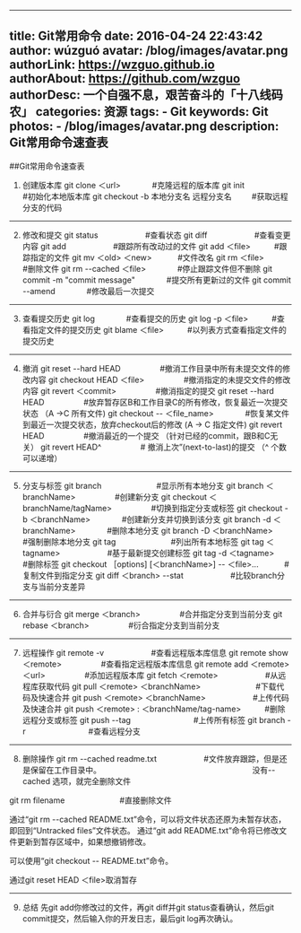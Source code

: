 
---
title: Git常用命令
date: 2016-04-24 22:43:42
author: wúzguó
avatar: /blog/images/avatar.png
authorLink: https://wzguo.github.io
authorAbout: https://github.com/wzguo
authorDesc: 一个自强不息，艰苦奋斗的「十八线码农」
categories: 资源
tags: 
	- Git
keywords: Git
photos:
	- /blog/images/avatar.png
description: Git常用命令速查表
---


##Git常用命令速查表


1. 创建版本库
git clone ＜url>　　　　#克隆远程的版本库
git init　　　　　　#初始化本地版本库
git checkout -b  本地分支名  远程分支名　	　			#获取远程分支的代码

***
2. 修改和提交
git status　　　　　　#查看状态
git diff　　　　　　#查看变更内容
git add　　　　　　#跟踪所有改动过的文件
git add ＜file>　　　#跟踪指定的文件
git mv ＜old> ＜new>	　　　#文件改名
git rm ＜file>　　　　#删除文件
git rm --cached ＜file>　　　　#停止跟踪文件但不删除
git commit -m "commit message"　　　　#提交所有更新过的文件
git commit --amend　　　　#修改最后一次提交

***
3. 查看提交历史
git log　　　　#查看提交的历史
git log -p ＜file>　　　#查看指定文件的提交历史
git blame ＜file>　　　#以列表方式查看指定文件的提交历史

***
4. 撤消 
git reset --hard HEAD　　　　　#撤消工作目录中所有未提交文件的修改内容
git checkout HEAD ＜file>　　　　　#撤消指定的未提交文件的修改内容
git revert ＜commit>　　　　　#撤消指定的提交
git reset --hard HEAD　　　　　#放弃暂存区B和工作目录C的所有修改，恢复最近一次提交状态 （A ->C 所有文件)
git checkout -- ＜file_name>　　　　#恢复某文件到最近一次提交状态，放弃checkout后的修改 (A -> C 指定文件)
git revert HEAD　　　　　#撤消最近的一个提交 （针对已经的commit，跟B和C无关）
git revert HEAD^　　　　　# 撤消上次”(next-to-last)的提交 （^ 个数可以递增）

*** 

5. 分支与标签
git branch　　　　　　　#显示所有本地分支
git branch ＜branchName>　　　　　#创建新分支
git checkout ＜branchName/tagName>　　　　　#切换到指定分支或标签
git checkout -b ＜branchName>　　　　#创建新分支并切换到该分支
git branch -d ＜branchName>　　　　#删除本地分支
git branch -D ＜branchName>　　　　　#强制删除本地分支
git tag　　　　　　　#列出所有本地标签
git tag ＜tagname>　　　　　　#基于最新提交创建标签
git tag -d ＜tagname>　　　　　#删除标签
git checkout ［options] [＜branchName>] -- ＜file>...　　　 #复制文件到指定分支
git diff ＜branch> --stat　　　　　　#比较branch分支与当前分支差异

*** 
6. 合并与衍合
git merge ＜branch>　　　　　#合并指定分支到当前分支
git rebase ＜branch>　　　　　#衍合指定分支到当前分支

*** 
7. 远程操作
git remote -v　　　　　　#查看远程版本库信息
git remote show ＜remote>　　　　　#查看指定远程版本库信息
git remote add ＜remote> ＜url>　　　　　#添加远程版本库
git fetch ＜remote>　　　　　　#从远程库获取代码
git pull ＜remote> ＜branchName>　　　　　　　#下载代码及快速合并
git push ＜remote> ＜branchName>　　　　　　#上传代码及快速合并
git push ＜remote> : ＜branchName/tag-name>　　　#删除远程分支或标签
git push --tag　　　　　　　　#上传所有标签
git branch -r　　　　　　　　#查看远程分支

***
8. 删除操作
git rm --cached readme.txt　　　　　　#文件放弃跟踪，但是还是保留在工作目录中。 
　　　　　　　　　　　　　　　　　　　没有--cached 选项，就完全删除文件

git rm filename　　　　　　　#直接删除文件

通过“git rm --cached README.txt”命令，可以将文件状态还原为未暂存状态，即回到“Untracked files”文件状态。
通过“git add README.txt”命令将已修改文件更新到暂存区域中，如果想撤销修改。

可以使用“git checkout -- README.txt”命令。

通过git reset HEAD ＜file>取消暂存

***
9. 总结
先git add你修改过的文件，再git diff并git status查看确认，然后git commit提交，然后输入你的开发日志，最后git log再次确认。

